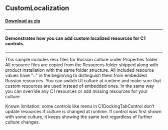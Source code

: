 ## CustomLocalization
#### [Download as zip](https://grapecity.github.io/DownGit/#/home?url=https://github.com/GrapeCity/ComponentOne-WPF-Samples/tree/master/NET_9/General/CustomLocalization)
____
#### Demonstrates how you can add custom localized resources for C1 controls.
____
This sample includes resx files for Russian culture under Properties folder. 
All resource files are copied from the Resources folder shipped along with product installation with the same folder structure. 
All included resource values have "::" in the beginning to distinguish them from embedded Russian resources. 
You can switch UI culture at runtime and make sure that custom resources are used instead of embedded ones.
In the same way you can override any C1 resources or add missing resources for your culture.

Known limitation: some controls like menu in C1DockingTabControl don't update resources if culture is changed at runtime. 
If control was first shown with some culture, it keeps showing the same text regardless of further culture changes.